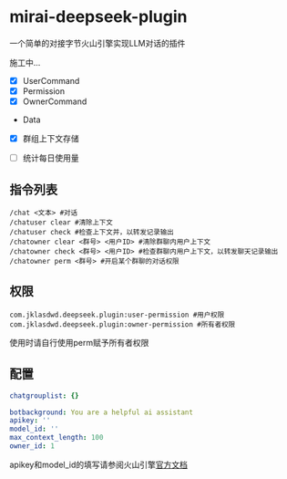 

# mirai-deepseek-plugin

一个简单的对接字节火山引擎实现LLM对话的插件

施工中...

- [x] UserCommand
- [x] Permission
- [x] OwnerCommand
- Data
- [x] 群组上下文存储
- [ ] 统计每日使用量



## 指令列表

```
/chat <文本> #对话
/chatuser clear #清除上下文
/chatuser check #检查上下文并，以转发记录输出
/chatowner clear <群号> <用户ID> #清除群聊内用户上下文
/chatowner check <群号> <用户ID> #检查群聊内用户上下文，以转发聊天记录输出
/chatowner perm <群号> #开启某个群聊的对话权限
```

## 权限

```
com.jklasdwd.deepseek.plugin:user-permission #用户权限
com.jklasdwd.deepseek.plugin:owner-permission #所有者权限
```

使用时请自行使用perm赋予所有者权限



## 配置

```yaml
chatgrouplist: {}

botbackground: You are a helpful ai assistant
apikey: ''
model_id: ''
max_context_length: 100
owner_id: 1
```

apikey和model_id的填写请参阅火山引擎[官方文档](https://www.volcengine.com/docs/82379/)



